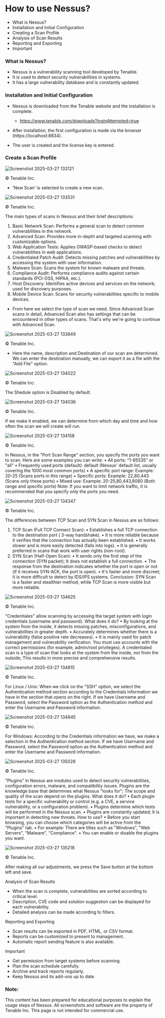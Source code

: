 # How to use Nessus?

- What is Nessus?
- Installation and Initial Configuration
- Creating a Scan Profile
- Analysis of Scan Results
- Reporting and Exporting
- Important

### What is Nessus?
- Nessus is a vulnerability scanning tool developed by Tenable.
- It is used to detect security vulnerabilities in systems.
- It has a large vulnerability database and is constantly updated.

### Installation and Initial Configuration
- Nessus is downloaded from the Tenable website and the installation is complete.
  - https://www.tenable.com/downloads?loginAttempted=true

- After installation, the first configuration is made via the browser (https://localhost:8834).
- The user is created and the license key is entered.

### Create a Scan Profile

![Screenshot 2025-03-27 133121](https://github.com/user-attachments/assets/e552b139-4e10-408e-a5f2-20529e7a7467)

© Tenable Inc.

- 'New Scan' is selected to create a new scan.

![Screenshot 2025-03-27 133531](https://github.com/user-attachments/assets/823c0255-8b85-4bbd-bec6-f1c9a69c2090)

© Tenable Inc.

The main types of scans in Nessus and their brief descriptions:
1.	Basic Network Scan: Performs a general scan to detect common vulnerabilities in the network.
2.	Advanced Scan: Provides more in-depth and targeted scanning with customizable options.
3.	Web Application Tests: Applies OWASP-based checks to detect vulnerabilities in web applications.
4.	Credentialed Patch Audit: Detects missing patches and vulnerabilities by accessing the system with user information.
5.	Malware Scan: Scans the system for known malware and threats.
6.	Compliance Audit: Performs compliance audits against certain standards (PCI-DSS, HIPAA, etc.).
7.	Host Discovery: Identifies active devices and services on the network; used for discovery purposes.
8.	Mobile Device Scan: Scans for security vulnerabilities specific to mobile devices.
- From here we select the type of scan we need. Since Advanced Scan scans in detail, Advanced Scan also has settings that can be encountered in other types of scans. That's why we're going to continue with Advanced Scan.

![Screenshot 2025-03-27 133849](https://github.com/user-attachments/assets/db98e0d9-dd9e-4f65-a42f-17175b7945fb)

© Tenable Inc.

- Here the name, description and Destination of our scan are determined. We can enter the destination manually, we can export it as a file with the "Add File" option.

![Screenshot 2025-03-27 134022](https://github.com/user-attachments/assets/385391c0-e622-4cd8-a72e-2f6d35e59715)

© Tenable Inc.

The Shedule option is Disabled by default.

![Screenshot 2025-03-27 134036](https://github.com/user-attachments/assets/6ea5ee7c-9bcc-4e95-b16b-2c1c5629375a)

© Tenable Inc.

If we make it enabled, we can determine from which day and time and how often the scan we will create will run.

![Screenshot 2025-03-27 134158](https://github.com/user-attachments/assets/ce649a15-3a98-4d8d-afcd-78fbdf61a5d0)

© Tenable Inc.

In Nessus, in the "Port Scan Range" section, you specify the ports you want to scan. Here are some examples you can write:
•	All ports:
"1-65535" or "all"
•	Frequently used ports (default):
default (Nessus' default list, usually covering the 1000 most common ports)
•	A specific port range:
Example: 20-25 (Scans ports in this range)
•	Specific ports:
Example: 22,80,443 (Scans only these ports)
•	Mixed use:
Example: 20-25,80,443,8080 (Both range and specific ports)
Note: If you want to limit network traffic, it is recommended that you specify only the ports you need.

![Screenshot 2025-03-27 134347](https://github.com/user-attachments/assets/1e0a9d3d-3c16-4539-a023-0891fd8a4734)

© Tenable Inc.

The differences between TCP Scan and SYN Scan in Nessus  are as follows:
1. TCP Scan (Full TCP Connect Scan):
•	Establishes a full TCP connection to the destination port ( 3-way handshake).
•	It is more reliable because it verifies that the connection has actually been established.
•	It works slower and is more easily detected (falls into logs).
•	It is generally preferred in scans that work with user rights (non-root).
2. SYN Scan (Half-Open Scan):
•	It sends only the first step of the connection (SYN packet); It does not establish a full connection.
•	The response from the destination indicates whether the port is open or not (if it receives SYN-ACK, the port is open).
•	It's faster and more discreet; It is more difficult to detect by IDS/IPS systems.
Conclusion: SYN Scan is a faster and stealthier method, while TCP Scan is more visible but more reliable.

![Screenshot 2025-03-27 134625](https://github.com/user-attachments/assets/cfee883e-d69a-43c9-a18b-7e6e6a22f752)

 © Tenable Inc.
 
"Credentiales" allow scanning by accessing the target system with login credentials (username and password).
 What does it do?
•	By looking at the system from the inside, it detects missing patches, misconfigurations, and vulnerabilities in greater depth.
•	Accurately determines whether there is a vulnerability (false positive rate decreases).
•	It is mainly used for patch management and vulnerability verification.
You must use accounts  with the correct permissions (for example, admin/root privileges).
 A credentialed scan is a type of scan that looks at the system from the inside, not from the outside; This results in more precise and comprehensive results.

![Screenshot 2025-03-27 134815](https://github.com/user-attachments/assets/8b2edf64-8515-49d9-80da-2b991a13bbb3)

© Tenable Inc.

For Linux / Unix: When we click on the "SSH" option, we select the Authentication method section according to the Credentials information we have in the section that opens on the right. If we have Username and Password, select the Password option as the Authentication method and enter the Username and Password information. 

![Screenshot 2025-03-27 134845](https://github.com/user-attachments/assets/1e22f7ee-c15b-4c4b-bbc4-0bee3fc2eabc)

 © Tenable Inc.
 
For Windows: According to the Credentials information we have, we make a selection in the Authentication method section. If we have Username and Password, select the Password option as the Authentication method and enter the Username and Password information. 

![Screenshot 2025-03-27 135028](https://github.com/user-attachments/assets/9a0c08e5-b257-4f4e-ac8f-36565e301467)

© Tenable Inc.

"Plugins" in Nessus are modules used to detect security vulnerabilities, configuration errors, malware, and compatibility issues. Plugins are the knowledge base that determines what Nessus "looks for"; The scope and quality of the scan depend on the plugins.
What does it do?
•	Each plugin tests for a specific vulnerability or control (e.g. a CVE, a service vulnerability, or a configuration problem).
•	Plugins determine which tests will be performed in the Nessus scan.
•	Plugins are constantly updated; It is important in detecting new threats.
How to use?
•	Before you start browsing,  you can choose which categories will be active from the "Plugins" tab.
•	For example: There are titles such as "Windows", "Web Servers", "Malware", "Compliance".
•	You can enable or disable the plugins you want.

![Screenshot 2025-03-27 135218](https://github.com/user-attachments/assets/ffd39104-db24-45cf-81ec-34ac70d2f31b)

© Tenable Inc.

After making all our adjustments, we press the Save button at the bottom left and save.

Analysis of Scan Results
- When the scan is complete, vulnerabilities are sorted according to critical level.
- Description, CVE code and solution suggestion can be displayed for each vulnerability.
- Detailed analysis can be made according to filters.

Reporting and Exporting
- Scan results can be exported in PDF, HTML, or CSV format.
- Reports can be customized to present to management.
- Automatic report sending feature is also available.

Important
- Get permission from target systems before scanning.
- Plan the scan schedule carefully.
- Archive and track reports regularly.
- Keep Nessus and its add-ons up to date.

### Note: 
This content has been prepared for educational purposes to explain the usage steps of Nessus. All screenshots and software are the property of Tenable Inc. This page is not intended for commercial use.

